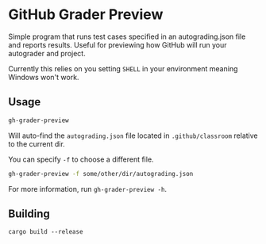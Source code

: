 # GitHub Grader Preview

Simple program that runs test cases specified in an autograding.json file and reports results. Useful for previewing how GitHub will run your autograder and project.

Currently this relies on you setting `SHELL` in your environment meaning Windows won't work.

## Usage

```sh
gh-grader-preview
```

Will auto-find the `autograding.json` file located in `.github/classroom` relative to the current dir.

You can specify `-f` to choose a different file.

```sh
gh-grader-preview -f some/other/dir/autograding.json
```

For more information, run `gh-grader-preview -h`.

## Building

`cargo build --release`
